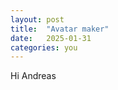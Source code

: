 ```yaml
---
layout: post
title:  "Avatar maker"
date:   2025-01-31
categories: you
---
```

Hi Andreas


<div id="image-container"></div>

<script>
  // Object containing the categories and their counts
  const props = {
    head: 3,
    mouth: 3,
    nose: 3,
    eyes: 3,
    hat: 3,
    butterfly: 2,
    flower: 5
  };

  const container = document.getElementById('image-container');


function createWrappedImageElement(src, alt) {
 const wrapper = document.createElement('div');
  wrapper.className = 'image-wrapper';

  const img = document.createElement('img');
  img.className = 'draggable';
  img.src = src;
  img.alt = alt;

  wrapper.appendChild(img);
  return wrapper;

}

  // Loop through each category and create a row
  for (const [category, count] of Object.entries(props)) {
    const row = document.createElement('div');
    row.classList.add('row'); 
    row.dataset.category = category;

    // Add images to the row
    for (let i = 0; i < count; i++) {
      const src = '/blog/assets/images/' + category + i + '.png'; 
      const wrapped_img = createWrappedImageElement(src, category + 'image' + i);
      row.appendChild(wrapped_img);
    }

    container.appendChild(row);
  }
</script>

<style>
  #image-container {
    display: flex;
    flex-direction: column; 
    gap: 10px; /* Space between rows */
  }

  .row {
    display: flex;
    gap: 10px; /* Space between images */
  }

  .image-wrapper {
  position: relative;
  }

  .image-wrapper img {
    width: 50%;

  }

  .draggable {
  position: relative; 
  cursor: grab;
}
</style>


<!-- Built upon code snippet from W3doc's JavaScript Mouse Events article
https://www.w3docs.com/learn-javascript/mouse-events-basics.html#implementing-drag-and-drop-features-13 

Adding event listeners in for-loop, prevent default drag behaviour for images
and adding comments for my own understanding.
-->

<script>
  const draggables = document.getElementsByClassName('draggable');
  let active = false;
  let currentX, currentY, initialX, initialY;
  let currentElement = null;

  for (let i = 0; i < draggables.length; i++) {
    draggables[i].addEventListener('mousedown', function(event) {
      // prevents browser for treating img as draggable file
      if (event.target.tagName === 'IMG') {
            event.preventDefault();
      }
      active = true;
      currentElement = this; 

      // calculates how far in the img the cursor is so the img doesn't "jump" to the cursor 
      initialX = event.clientX - currentElement.offsetLeft;  
      initialY = event.clientY - currentElement.offsetTop;
    });
  }

  // triggers no matter where mouse is clicked
  document.addEventListener('mouseup', function() {
    active = false;
    currentElement = null;
  });

  // triggers if mouse is down and on an element (ie. currentElement != null)
  document.addEventListener('mousemove', function(event) {
    if (active && currentElement) {
      event.preventDefault();
      
      // difference between mouse (x,y) and the cursor offset relative to the element's top corner
      currentX = event.clientX - initialX; 
      currentY = event.clientY - initialY;
      currentElement.style.left = currentX + 'px';
      currentElement.style.top = currentY + 'px';
    }
  });
</script>

